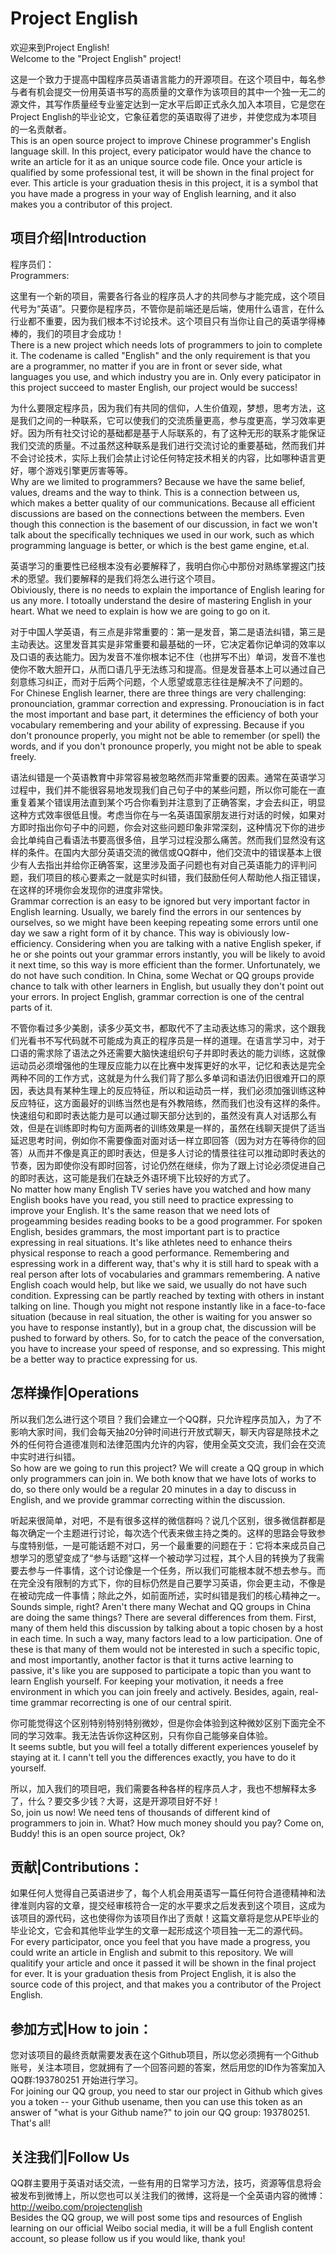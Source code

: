
Project English
===============================

欢迎来到Project English!  
Welcome to the "Project English" project! 

这是一个致力于提高中国程序员英语语言能力的开源项目。在这个项目中，每名参与者有机会提交一份用英语书写的高质量的文章作为该项目的其中一个独一无二的源文件，其写作质量经专业鉴定达到一定水平后即正式永久加入本项目，它是您在Project English的毕业论文，它象征着您的英语取得了进步，并使您成为本项目的一名贡献者。  
This is an open source project to improve Chinese programmer's English language skill. In this project, every paticipator would have the chance to write an article for it as an unique source code file. Once your article is qualified by some professional test, it will be shown in the final project for ever. This article is your graduation thesis in this project, it is a symbol that you have made a progress in your way of English learning, and it also makes you a contributor of this project. 


项目介绍|Introduction
------------

程序员们：  
Programmers:

这里有一个新的项目，需要各行各业的程序员人才的共同参与才能完成，这个项目代号为“英语”。只要你是程序员，不管你是前端还是后端，使用什么语言，在什么行业都不重要，因为我们根本不讨论技术。这个项目只有当你让自己的英语学得棒棒的，我们的项目才会成功！  
There is a new project which needs lots of programmers to join to complete it. The codename is called "English" and the only requirement is that you are a programmer, no matter if you are in front or sever side, what languages you use, and which industry you are in. Only every paticipator in this project succeed to master English, our project would be success!

为什么要限定程序员，因为我们有共同的信仰，人生价值观，梦想，思考方法，这是我们之间的一种联系，它可以使我们的交流质量更高，参与度更高，学习效率更好。因为所有社交讨论的基础都是基于人际联系的，有了这种无形的联系才能保证我们交流的质量。不过虽然这种联系是我们进行交流讨论的重要基础，然而我们并不会讨论技术，实际上我们会禁止讨论任何特定技术相关的内容，比如哪种语言更好，哪个游戏引擎更厉害等等。  
Why are we limited to programmers? Because we have the same belief, values, dreams and the way to think. This is a connection between us, which makes a better quality of our communications. Because all efficient discussions are based on the connections between the members. Even though this connection is the basement of our discussion, in fact we won't talk about the specifically techniques we used in our work, such as which programming language is better, or which is the best game engine, et.al.

英语学习的重要性已经根本没有必要解释了，我明白你心中那份对熟练掌握这门技术的愿望。我们要解释的是我们将怎么进行这个项目。  
Obiviously, there is no needs to explain the importance of English learing for us any more. I totoally understand the desire of mastering English in your heart. What we need to explain is how we are going to go on it. 

对于中国人学英语，有三点是非常重要的：第一是发音，第二是语法纠错，第三是主动表达。这里发音其实是非常重要和最基础的一环，它决定着你记单词的效率以及口语的表达能力。因为发音不准你根本记不住（也拼写不出）单词，发音不准也使你不敢大胆开口，从而口语几乎无法练习和提高。但是发音基本上可以通过自己刻意练习纠正，而对于后两个问题，个人愿望或意志往往是解决不了问题的。  
For Chinese English learner, there are three things are very challenging: pronounciation, grammar correction and expressing. Pronouciation is in fact the most important and base part, it determines the efficiency of both your vocabulary remembering and your ability of expressing. Because if you don't pronounce properly, you might not be able to remember (or spell) the words, and if you don't pronounce properly, you might not be able to speak freely. 

语法纠错是一个英语教育中非常容易被忽略然而非常重要的因素。通常在英语学习过程中，我们并不能很容易地发现我们自己句子中的某些问题，所以你可能在一直重复着某个错误用法直到某个巧合你看到并注意到了正确答案，才会去纠正，明显这种方式效率很低且慢。考虑当你在与一名英语国家朋友进行对话的时候，如果对方即时指出你句子中的问题，你会对这些问题印象非常深刻，这种情况下你的进步会比单纯自己看语法书要高很多倍，且学习过程没那么痛苦。然而我们显然没有这样的条件。在国内大部分英语交流的微信或QQ群中，他们交流中的错误基本上很少有人去指出并给你正确答案，这里涉及面子问题也有对自己英语能力的评判问题，我们项目的核心要素之一就是实时纠错，我们鼓励任何人帮助他人指正错误，在这样的环境你会发现你的进度非常快。  
Grammar correction is an easy to be ignored but very important factor in English learning. Usually, we barely find the errors in our sentences by ourselves, so we might have been keeping repeating some errors until one day we saw a right form of it by chance. This way is obiviously low-efficiency. Considering when you are talking with a native English speker, if he or she points out your grammar errors instantly, you will be likely to avoid it next time, so this way is more efficient than the former. Unfortunately, we do not have such condition. In China, some Wechat or QQ groups provide chance to talk with other learners in English, but usually they don't point out your errors. In project English, grammar correction is one of the central parts of it.

不管你看过多少美剧，读多少英文书，都取代不了主动表达练习的需求，这个跟我们光看书不写代码就不可能成为真正的程序员是一样的道理。在语言学习中，对于口语的需求除了语法之外还需要大脑快速组织句子并即时表达的能力训练，这就像运动员必须增强他的生理反应能力以在比赛中发挥更好的水平，记忆和表达是完全两种不同的工作方式，这就是为什么我们背了那么多单词和语法仍旧很难开口的原因，表达具有某种生理上的反应特征，所以和运动员一样，我们必须加强训练这种反应特征，这方面最好的训练当然也是有外教陪练，然而我们也没有这样的条件。快速组句和即时表达能力是可以通过聊天部分达到的，虽然没有真人对话那么有效，但是在训练即时构句方面两者的训练效果是一样的，虽然在线聊天提供了适当延迟思考时间，例如你不需要像面对面对话一样立即回答（因为对方在等待你的回答）从而并不像是真正的即时表达，但是多人讨论的情景往往可以推动即时表达的节奏，因为即使你没有即时回答，讨论仍然在继续，你为了跟上讨论必须促进自己的即时表达，这可能是我们在缺乏外语环境下比较好的方式了。  
No matter how many English TV series have you watched and how many English books have you read, you still need to practice expressing to improve your English. It's the same reason that we need lots of progeamming besides reading books to be a good programmer. For spoken English, besides grammars, the most important part is to practice expressing in real situations. It's like athletes need to enhance theirs physical response to reach a good performance. Remembering and espressing work in a different way, that's why it is still hard to speak with a real person after lots of vocabularies and grammars remembering. A native English coach would help, but like we said, we usually do not have such condition. Expressing can be partly reached by texting with others in instant talking on line. Though you might not respone instantly like in a face-to-face situation (because in real situation, the other is waiting for you answer so you have to response instantly), but in a group chat, the discussion will be pushed to forward by others. So, for to catch the peace of the conversation, you have to increase your speed of response, and so expressing. This might be a better way to practice expressing for us.


怎样操作|Operations
-----

所以我们怎么进行这个项目？我们会建立一个QQ群，只允许程序员加入，为了不影响大家时间，我们会每天抽20分钟时间进行开放式聊天，聊天内容是除技术之外的任何符合道德准则和法律范围内允许的内容，使用全英文交流，我们会在交流中实时进行纠错。  
So how are we going to run this project? We will create a QQ group in which only programmers can join in. We both know that we have lots of works to do, so there only would be a regular 20 minutes in a day to discuss in English, and we provide grammar correcting within the discussion.

听起来很简单，对吧，不是有很多这样的微信群吗？说几个区别，很多微信群都是每次确定一个主题进行讨论，每次选个代表来做主持之类的。这样的思路会导致参与度特别低，一是可能话题不对口，另一个最重要的问题在于：它将本来成员自己想学习的愿望变成了“参与话题”这样一个被动学习过程，其个人目的转换为了我需要去参与一件事情，这个讨论像是一个任务，所以我们可能根本就不想去参与。而在完全没有限制的方式下，你的目标仍然是自己要学习英语，你会更主动，不像是在被动完成一件事情；除此之外，如前面所述，实时纠错是我们的核心精神之一。  
Sounds simple, right?  Aren't there many Wechat and QQ groups in China are doing the same things? There are several differences from them. First, many of them held this discussion by talking about a topic chosen by a host in each time. In such a way, many factors lead to a low participation. One of these is that many of them would not be interested in such a specific topic, and most importantly, another factor is that it turns active learning to passive, it's like you are supposed to participate a topic than you want to learn English yourself. For keeping your motivation, it needs a free environment in which you can join freely and actively. Besides, again, real-time grammar recorrecting is one of our central spirit.

你可能觉得这个区别特别特别特别微妙，但是你会体验到这种微妙区别下面完全不同的学习效率。我无法告诉你这种区别，只有你自己能够亲自体验。  
It seems subtle, but you will feel a totally different experiences youselef by staying at it. I cann't tell you the differences exactly, you have to do it yourself.

所以，加入我们的项目吧，我们需要各种各样的程序员人才，我也不想解释太多了，什么？要交多少钱？大哥，这是开源项目好不好！  
So, join us now! We need tens of thousands of different kind of programmers to join in. What? How much money should you pay? Come on, Buddy! this is an open source project, Ok?


贡献|Contributions：
----------------

如果任何人觉得自己英语进步了，每个人机会用英语写一篇任何符合道德精神和法律准则内容的文章，提交经审核符合一定的水平要求之后发表到这个项目，这成为该项目的源代码，这也使得你为该项目作出了贡献！这篇文章将是您从PE毕业的毕业论文，它会和其他毕业学生的文章一起形成这个项目独一无二的源代码。  
For every participator, once you feel that you have made a progress, you could write an article in English and submit to this repository. We will qualitify your article and once it passed it will be shown in the final project for ever. It is your graduation thesis from Project English, it is also the source code of this project, and that makes you a contributor of the Project English.


参加方式|How to join：
------------

您对该项目的最终贡献需要发表在这个Github项目，所以您必须拥有一个Github账号，关注本项目，您就拥有了一个回答问题的答案，然后用您的ID作为答案加入QQ群:193780251 开始进行学习。  
For joining our QQ group, you need to star our project in Github which gives you a token -- your Github usename, then you can use this token as an answer of "what is your Github name?" to join our QQ group: 193780251. That's all!

关注我们|Follow Us
-------

QQ群主要用于英语对话交流，一些有用的日常学习方法，技巧，资源等信息将会被发布到微博上，所以您也可以关注我们的微博，这将是一个全英语内容的微博：http://weibo.com/projectenglish  
Besides the QQ group, we will post some tips and resources of English learning on our official Weibo social media, it will be a full English content account, so please follow us if you would like, thank you!
